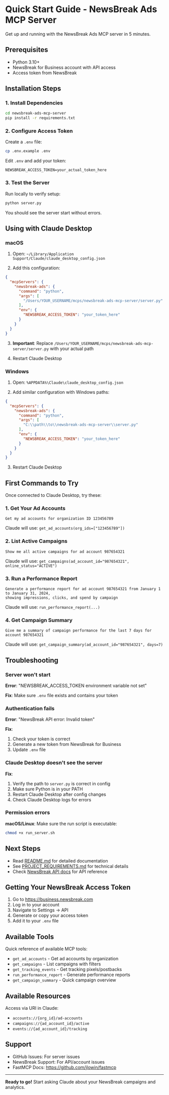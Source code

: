 # Quick Start Guide - NewsBreak Ads MCP Server

Get up and running with the NewsBreak Ads MCP server in 5 minutes.

## Prerequisites

- Python 3.10+
- NewsBreak for Business account with API access
- Access token from NewsBreak

## Installation Steps

### 1. Install Dependencies

```bash
cd newsbreak-ads-mcp-server
pip install -r requirements.txt
```

### 2. Configure Access Token

Create a `.env` file:

```bash
cp .env.example .env
```

Edit `.env` and add your token:

```
NEWSBREAK_ACCESS_TOKEN=your_actual_token_here
```

### 3. Test the Server

Run locally to verify setup:

```bash
python server.py
```

You should see the server start without errors.

## Using with Claude Desktop

### macOS

1. Open: `~/Library/Application Support/Claude/claude_desktop_config.json`

2. Add this configuration:

```json
{
  "mcpServers": {
    "newsbreak-ads": {
      "command": "python",
      "args": [
        "/Users/YOUR_USERNAME/mcps/newsbreak-ads-mcp-server/server.py"
      ],
      "env": {
        "NEWSBREAK_ACCESS_TOKEN": "your_token_here"
      }
    }
  }
}
```

3. **Important**: Replace `/Users/YOUR_USERNAME/mcps/newsbreak-ads-mcp-server/server.py` with your actual path

4. Restart Claude Desktop

### Windows

1. Open: `%APPDATA%\Claude\claude_desktop_config.json`

2. Add similar configuration with Windows paths:

```json
{
  "mcpServers": {
    "newsbreak-ads": {
      "command": "python",
      "args": [
        "C:\\path\\to\\newsbreak-ads-mcp-server\\server.py"
      ],
      "env": {
        "NEWSBREAK_ACCESS_TOKEN": "your_token_here"
      }
    }
  }
}
```

3. Restart Claude Desktop

## First Commands to Try

Once connected to Claude Desktop, try these:

### 1. Get Your Ad Accounts

```
Get my ad accounts for organization ID 123456789
```

Claude will use: `get_ad_accounts(org_ids=["123456789"])`

### 2. List Active Campaigns

```
Show me all active campaigns for ad account 987654321
```

Claude will use: `get_campaigns(ad_account_id="987654321", online_status="ACTIVE")`

### 3. Run a Performance Report

```
Generate a performance report for ad account 987654321 from January 1 to January 31, 2024,
showing impressions, clicks, and spend by campaign
```

Claude will use: `run_performance_report(...)`

### 4. Get Campaign Summary

```
Give me a summary of campaign performance for the last 7 days for account 987654321
```

Claude will use: `get_campaign_summary(ad_account_id="987654321", days=7)`

## Troubleshooting

### Server won't start

**Error**: "NEWSBREAK_ACCESS_TOKEN environment variable not set"

**Fix**: Make sure `.env` file exists and contains your token

### Authentication fails

**Error**: "NewsBreak API error: Invalid token"

**Fix**:
1. Check your token is correct
2. Generate a new token from NewsBreak for Business
3. Update `.env` file

### Claude Desktop doesn't see the server

**Fix**:
1. Verify the path to `server.py` is correct in config
2. Make sure Python is in your PATH
3. Restart Claude Desktop after config changes
4. Check Claude Desktop logs for errors

### Permission errors

**macOS/Linux**: Make sure the run script is executable:
```bash
chmod +x run_server.sh
```

## Next Steps

- Read [README.md](README.md) for detailed documentation
- See [PROJECT_REQUIREMENTS.md](PROJECT_REQUIREMENTS.md) for technical details
- Check [NewsBreak API docs](https://business.newsbreak.com/business-api-doc/docs/overview/) for API reference

## Getting Your NewsBreak Access Token

1. Go to https://business.newsbreak.com
2. Log in to your account
3. Navigate to Settings → API
4. Generate or copy your access token
5. Add it to your `.env` file

## Available Tools

Quick reference of available MCP tools:

- `get_ad_accounts` - Get ad accounts by organization
- `get_campaigns` - List campaigns with filters
- `get_tracking_events` - Get tracking pixels/postbacks
- `run_performance_report` - Generate performance reports
- `get_campaign_summary` - Quick campaign overview

## Available Resources

Access via URI in Claude:

- `accounts://{org_id}/ad-accounts`
- `campaigns://{ad_account_id}/active`
- `events://{ad_account_id}/tracking`

## Support

- GitHub Issues: For server issues
- NewsBreak Support: For API/account issues
- FastMCP Docs: https://github.com/jlowin/fastmcp

---

**Ready to go!** Start asking Claude about your NewsBreak campaigns and analytics.
